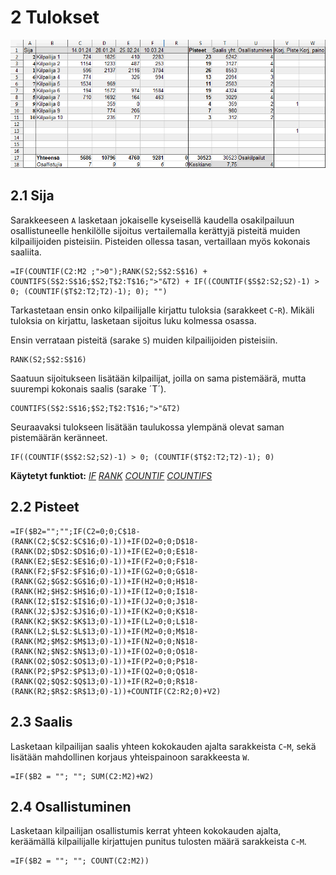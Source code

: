 # 2 Tulokset

![Tulokset](Cup_Tulokset.png)

## 2.1 Sija

Sarakkeeseen `A` lasketaan jokaiselle kyseisellä kaudella osakilpailuun osallistuneelle henkilölle sijoitus vertailemalla kerättyjä pisteitä muiden kilpailijoiden pisteisiin. Pisteiden ollessa tasan, vertaillaan myös kokonais saaliita.
``` EXCEL
=IF(COUNTIF(C2:M2 ;">0");RANK(S2;S$2:S$16) + COUNTIFS(S$2:S$16;$S2;T$2:T$16;">"&T2) + IF((COUNTIF($S$2:S2;S2)-1) > 0; (COUNTIF($T$2:T2;T2)-1); 0); "")
```

Tarkastetaan ensin onko kilpailijalle kirjattu tuloksia (sarakkeet `C`-`R`). Mikäli tuloksia on kirjattu, lasketaan sijoitus luku kolmessa osassa. 

Ensin verrataan pisteitä (sarake `S`) muiden kilpailijoiden pisteisiin. 

``` EXCEL
RANK(S2;S$2:S$16)
```

Saatuun sijoitukseen lisätään kilpailijat, joilla on sama pistemäärä, mutta suurempi kokonais saalis (sarake ´T´). 

``` EXCEL
COUNTIFS(S$2:S$16;$S2;T$2:T$16;">"&T2)
```

Seuraavaksi tulokseen lisätään taulukossa ylempänä olevat saman pistemäärän keränneet.

``` EXCEL
IF((COUNTIF($S$2:S2;S2)-1) > 0; (COUNTIF($T$2:T2;T2)-1); 0)
```

**Käytetyt funktiot:** *[IF](functions.md#if) [RANK](functions.md#rank) [COUNTIF](functions.md#countif) [COUNTIFS](functions.md#countifs)*

## 2.2 Pisteet

``` EXCEL
=IF($B2="";"";IF(C2=0;0;C$18-(RANK(C2;$C$2:$C$16;0)-1))+IF(D2=0;0;D$18-(RANK(D2;$D$2:$D$16;0)-1))+IF(E2=0;0;E$18-(RANK(E2;$E$2:$E$16;0)-1))+IF(F2=0;0;F$18-(RANK(F2;$F$2:$F$16;0)-1))+IF(G2=0;0;G$18-(RANK(G2;$G$2:$G$16;0)-1))+IF(H2=0;0;H$18-(RANK(H2;$H$2:$H$16;0)-1))+IF(I2=0;0;I$18-(RANK(I2;$I$2:$I$16;0)-1))+IF(J2=0;0;J$18-(RANK(J2;$J$2:$J$16;0)-1))+IF(K2=0;0;K$18-(RANK(K2;$K$2:$K$13;0)-1))+IF(L2=0;0;L$18-(RANK(L2;$L$2:$L$13;0)-1))+IF(M2=0;0;M$18-(RANK(M2;$M$2:$M$13;0)-1))+IF(N2=0;0;N$18-(RANK(N2;$N$2:$N$13;0)-1))+IF(O2=0;0;O$18-(RANK(O2;$O$2:$O$13;0)-1))+IF(P2=0;0;P$18-(RANK(P2;$P$2:$P$13;0)-1))+IF(Q2=0;0;Q$18-(RANK(Q2;$Q$2:$Q$13;0)-1))+IF(R2=0;0;R$18-(RANK(R2;$R$2:$R$13;0)-1))+COUNTIF(C2:R2;0)+V2)
```

## 2.3 Saalis

Lasketaan kilpailijan saalis yhteen kokokauden ajalta sarakkeista `C`-`M`, sekä lisätään mahdollinen korjaus yhteispainoon sarakkeesta `W`. 

``` EXCEL
=IF($B2 = ""; ""; SUM(C2:M2)+W2)
```

## 2.4 Osallistuminen

Lasketaan kilpailijan osallistumis kerrat yhteen kokokauden ajalta, keräämällä kilpailijalle kirjattujen punitus tulosten määrä sarakkeista `C`-`M`.

``` EXCEL
=IF($B2 = ""; ""; COUNT(C2:M2))
```
